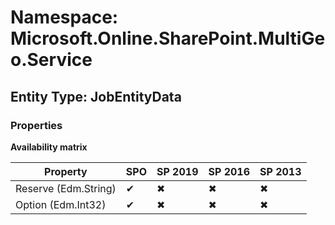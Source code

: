 # Namespace: Microsoft.Online.SharePoint.MultiGeo.Service
## Entity Type: JobEntityData

### Properties

**Availability matrix**

Property | SPO | SP 2019 | SP 2016 | SP 2013
----------|-----|---------|---------|--------
Reserve (Edm.String) | ✔ | ✖ | ✖ | ✖
Option (Edm.Int32) | ✔ | ✖ | ✖ | ✖

